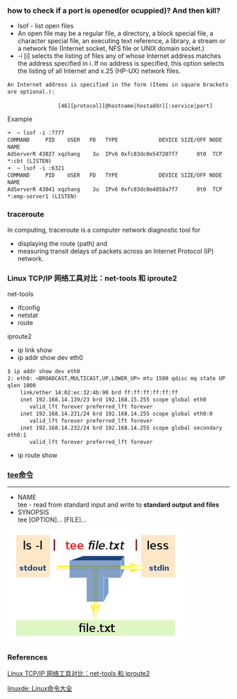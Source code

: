 ### how to check if a port is opened(or ocuppied)? And then kill?
* lsof - list open files
* An open file may be a regular file, a directory, a block special file, a character special file, an executing text reference, a library, a stream or  a  network  file (Internet socket, NFS file or UNIX domain socket.)
* -i [i]   selects the listing of files any of whose Internet address matches the address specified in i.  If no address is specified, this option selects  the  listing of all Internet and x.25 (HP-UX) network files.
```
An Internet address is specified in the form (Items in square brackets are optional.):

                [46][protocol][@hostname|hostaddr][:service|port]
```
Example
```
➜  ~ lsof -i :7777
COMMAND     PID    USER   FD   TYPE             DEVICE SIZE/OFF NODE NAME
AdServerR 43027 xqzhang    3u  IPv6 0xfc83dc0e547207f7      0t0  TCP *:cbt (LISTEN)
➜  ~ lsof -i :6321
COMMAND     PID    USER   FD   TYPE             DEVICE SIZE/OFF NODE NAME
AdServerR 43041 xqzhang    3u  IPv6 0xfc83dc0e4858a7f7      0t0  TCP *:emp-server1 (LISTEN)
```

### traceroute
In computing, traceroute is a computer network diagnostic tool for 
* displaying the route (path) and
* measuring transit delays of packets across an Internet Protocol (IP) network.


### Linux TCP/IP 网络工具对比：net-tools 和 iproute2
net-tools
* ifconfig
* netstat
* route

iproute2
* ip link show
* ip addr show dev eth0
```
$ ip addr show dev eth0
2: eth0: <BROADCAST,MULTICAST,UP,LOWER_UP> mtu 1500 qdisc mq state UP qlen 1000
    link/ether 14:02:ec:32:4b:90 brd ff:ff:ff:ff:ff:ff
    inet 192.168.14.139/23 brd 192.168.15.255 scope global eth0
       valid_lft forever preferred_lft forever
    inet 192.168.14.231/24 brd 192.168.14.255 scope global eth0:0
       valid_lft forever preferred_lft forever
    inet 192.168.14.232/24 brd 192.168.14.255 scope global secondary eth0:1
       valid_lft forever preferred_lft forever
```
* ip route show

### [tee命令](http://man.linuxde.net/tee)
---
* NAME<br/>
       tee - read from standard input and write to __standard output and files__
* SYNOPSIS<br/>
       tee [OPTION]... [FILE]...

![linux_tee](../images/2018/linux_tee.png)<br/>

### References
[Linux TCP/IP 网络工具对比：net-tools 和 iproute2](http://blog.jobbole.com/97270/)<br/>

[linuxde: Linux命令大全](http://man.linuxde.net)<br/>

[]()<br/>
[]()<br/>
[]()<br/>
[]()<br/>
[]()<br/>
